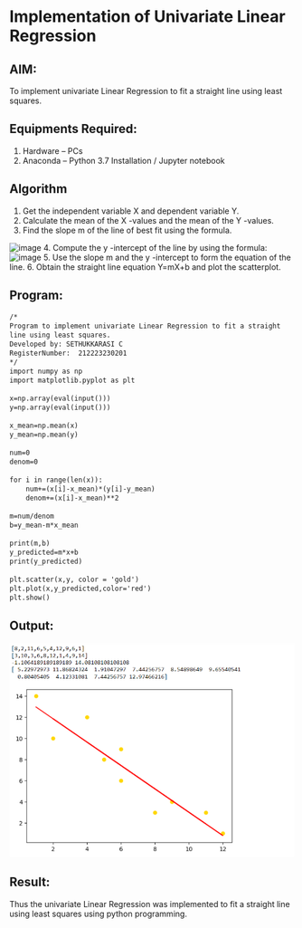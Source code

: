 # Implementation of Univariate Linear Regression
## AIM:
To implement univariate Linear Regression to fit a straight line using least squares.

## Equipments Required:
1. Hardware – PCs
2. Anaconda – Python 3.7 Installation / Jupyter notebook

## Algorithm
1. Get the independent variable X and dependent variable Y.
2. Calculate the mean of the X -values and the mean of the Y -values.
3. Find the slope m of the line of best fit using the formula. 
<img width="231" alt="image" src="https://user-images.githubusercontent.com/93026020/192078527-b3b5ee3e-992f-46c4-865b-3b7ce4ac54ad.png">
4. Compute the y -intercept of the line by using the formula:
<img width="148" alt="image" src="https://user-images.githubusercontent.com/93026020/192078545-79d70b90-7e9d-4b85-9f8b-9d7548a4c5a4.png">
5. Use the slope m and the y -intercept to form the equation of the line.
6. Obtain the straight line equation Y=mX+b and plot the scatterplot.

## Program:
```
/*
Program to implement univariate Linear Regression to fit a straight line using least squares.
Developed by: SETHUKKARASI C
RegisterNumber:  212223230201
*/
import numpy as np
import matplotlib.pyplot as plt

x=np.array(eval(input()))
y=np.array(eval(input()))
           
x_mean=np.mean(x)
y_mean=np.mean(y)

num=0
denom=0

for i in range(len(x)):
    num+=(x[i]-x_mean)*(y[i]-y_mean)
    denom+=(x[i]-x_mean)**2
    
m=num/denom
b=y_mean-m*x_mean

print(m,b)
y_predicted=m*x+b
print(y_predicted)

plt.scatter(x,y, color = 'gold')
plt.plot(x,y_predicted,color='red')
plt.show()
```

## Output:
![output](/1.png)


## Result:
Thus the univariate Linear Regression was implemented to fit a straight line using least squares using python programming.
